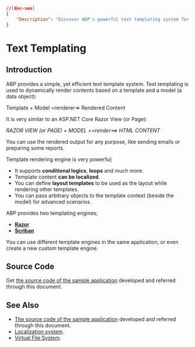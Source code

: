 ```json
//[doc-seo]
{
    "Description": "Discover ABP's powerful text templating system for dynamic content rendering, supporting conditionals, loops, and localization for enhanced applications."
}
```

# Text Templating

## Introduction

ABP provides a simple, yet efficient text template system. Text templating is used to dynamically render contents based on a template and a model (a data object):

Template + Model =renderer=> Rendered Content

It is very similar to an ASP.NET Core Razor View (or Page):

*RAZOR VIEW (or PAGE) + MODEL ==render==> HTML CONTENT*

You can use the rendered output for any purpose, like sending emails or preparing some reports.

Template rendering engine is very powerful;

* It supports **conditional logics**, **loops** and much more.
* Template content **can be localized**.
* You can define **layout templates** to be used as the layout while rendering other templates.
* You can pass arbitrary objects to the template context (beside the model) for advanced scenarios.

ABP provides two templating engines;

* **[Razor](./razor.md)**
* **[Scriban](./scriban.md)**

You can use different template engines in the same application, or even create a new custom template engine.

## Source Code

Get [the source code of the sample application](https://github.com/abpframework/abp-samples/tree/master/TextTemplateDemo) developed and referred through this document.

## See Also

* [The source code of the sample application](https://github.com/abpframework/abp-samples/tree/master/TextTemplateDemo) developed and referred through this document.
* [Localization system](../../fundamentals/localization.md).
* [Virtual File System](../../infrastructure/virtual-file-system.md).